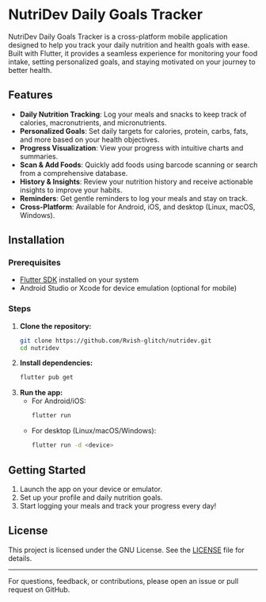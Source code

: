 # NutriDev Daily Goals Tracker

NutriDev Daily Goals Tracker is a cross-platform mobile application designed to help you track your daily nutrition and health goals with ease. Built with Flutter, it provides a seamless experience for monitoring your food intake, setting personalized goals, and staying motivated on your journey to better health.

## Features

- **Daily Nutrition Tracking**: Log your meals and snacks to keep track of calories, macronutrients, and micronutrients.
- **Personalized Goals**: Set daily targets for calories, protein, carbs, fats, and more based on your health objectives.
- **Progress Visualization**: View your progress with intuitive charts and summaries.
- **Scan & Add Foods**: Quickly add foods using barcode scanning or search from a comprehensive database.
- **History & Insights**: Review your nutrition history and receive actionable insights to improve your habits.
- **Reminders**: Get gentle reminders to log your meals and stay on track.
- **Cross-Platform**: Available for Android, iOS, and desktop (Linux, macOS, Windows).

## Installation

### Prerequisites
- [Flutter SDK](https://flutter.dev/docs/get-started/install) installed on your system
- Android Studio or Xcode for device emulation (optional for mobile)

### Steps
1. **Clone the repository:**
    ```bash
    git clone https://github.com/Rvish-glitch/nutridev.git
    cd nutridev
    ```
2. **Install dependencies:**
    ```bash
    flutter pub get
    ```
3. **Run the app:**
    - For Android/iOS:
      ```bash
      flutter run
      ```
    - For desktop (Linux/macOS/Windows):
      ```bash
      flutter run -d <device>
      ```

## Getting Started
1. Launch the app on your device or emulator.
2. Set up your profile and daily nutrition goals.
3. Start logging your meals and track your progress every day!

## License
This project is licensed under the GNU License. See the [LICENSE](LICENSE) file for details.

---

For questions, feedback, or contributions, please open an issue or pull request on GitHub.
